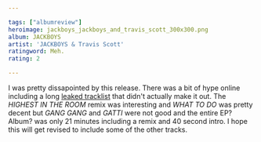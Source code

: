 ```yaml
---

tags: ["albumreview"]
heroimage: jackboys_jackboys_and_travis_scott_300x300.png
album: JACKBOYS
artist: 'JACKBOYS & Travis Scott'
ratingword: Meh.
rating: 2

---
```


I was pretty dissapointed by this release. There was a bit of hype online including a long [leaked tracklist](https://www.reddit.com/r/travisscott/comments/eg28sy/leaked_tracklist/) that didn't actually make it out. The *HIGHEST IN THE ROOM* remix was interesting and *WHAT TO DO* was pretty decent but *GANG GANG* and *GATTI* were not good and the entire EP? Album? was only 21 minutes including a remix and 40 second intro. I hope this will get revised to include some of the other tracks.
